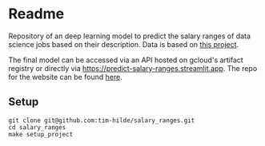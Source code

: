# Readme
Repository of an deep learning model to predict the salary ranges of data science jobs based on their description. Data is based on [this project](https://www.github.com/tim-hilde/Data-Science-Jobs).

The final model can be accessed via an API hosted on gcloud's artifact registry or directly via https://predict-salary-ranges.streamlit.app. The repo for the website can be found [here](https://github.com/tim-hilde/salary_ranges_website).

## Setup
```
git clone git@github.com:tim-hilde/salary_ranges.git
cd salary_ranges
make setup_project
```

